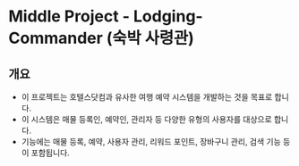 ﻿# Middle Project - Lodging-Commander (숙박 사령관)

## 개요

- 이 프로젝트는 호텔스닷컴과 유사한 여행 예약 시스템을 개발하는 것을 목표로 합니다.
- 이 시스템은 매물 등록인, 예약인, 관리자 등 다양한 유형의 사용자를 대상으로 합니다.
- 기능에는 매물 등록, 예약, 사용자 관리, 리워드 포인트, 장바구니 관리, 검색 기능 등이 포함됩니다.

